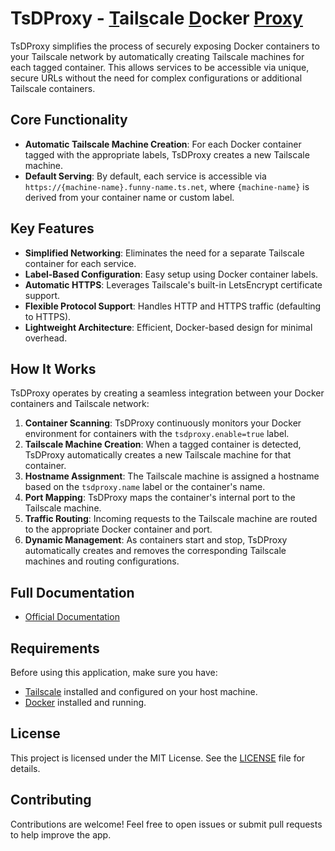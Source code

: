 # TsDProxy - <ins>T</ins>ail<ins>s</ins>cale <ins>D</ins>ocker <ins>Proxy</ins>

TsDProxy simplifies the process of securely exposing Docker containers
to your Tailscale network by automatically creating Tailscale machines for each
tagged container. This allows services to be accessible via unique, secure URLs
without the need for complex configurations or additional Tailscale containers.

## Core Functionality

- **Automatic Tailscale Machine Creation**: For each Docker container tagged
with the appropriate labels, TsDProxy creates a new Tailscale machine.
- **Default Serving**: By default, each service is accessible via
`https://{machine-name}.funny-name.ts.net`, where `{machine-name}` is derived
from your container name or custom label.

## Key Features

- **Simplified Networking**: Eliminates the need for a separate Tailscale
container for each service.
- **Label-Based Configuration**: Easy setup using Docker container labels.
- **Automatic HTTPS**: Leverages Tailscale's built-in LetsEncrypt certificate support.
- **Flexible Protocol Support**: Handles HTTP and HTTPS traffic (defaulting to HTTPS).
- **Lightweight Architecture**: Efficient, Docker-based design for minimal overhead.

## How It Works

TsDProxy operates by creating a seamless integration between your Docker
containers and Tailscale network:

1. **Container Scanning**: TsDProxy continuously monitors your Docker
environment for containers with the `tsdproxy.enable=true` label.
2. **Tailscale Machine Creation**: When a tagged container is detected, TsDProxy
automatically creates a new Tailscale machine for that container.
3. **Hostname Assignment**: The Tailscale machine is assigned a hostname based
on the `tsdproxy.name` label or the container's name.
4. **Port Mapping**: TsDProxy maps the container's internal port to the Tailscale
machine.
5. **Traffic Routing**: Incoming requests to the Tailscale machine are routed to
the appropriate Docker container and port.
6. **Dynamic Management**: As containers start and stop, TsDProxy automatically
creates and removes the corresponding Tailscale machines and routing configurations.

## Full Documentation

- [Official Documentation](https://almeidapaulopt.github.io/tsdproxy/)

## Requirements

Before using this application, make sure you have:

- [Tailscale](https://tailscale.com/) installed and configured on your host machine.
- [Docker](https://www.docker.com/) installed and running.

## License

This project is licensed under the MIT License. See the [LICENSE](LICENSE) file
for details.

## Contributing

Contributions are welcome! Feel free to open issues or submit pull requests to help improve the app.
